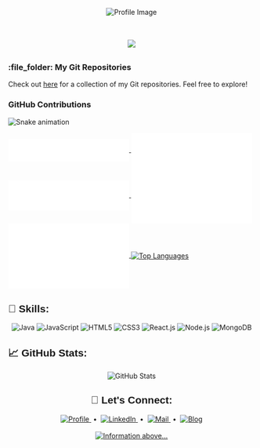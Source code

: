 <p align="center">
  <img
    src="https://media.licdn.com/dms/image/D5616AQEna6Dz4ow-nA/profile-displaybackgroundimage-shrink_350_1400/0/1676894104778?e=1691625600&v=beta&t=SzlqScZGC5jWaR0S-k1SZZqNagYQ-6zOL7lcTNLfolw"
    alt="Profile Image"
  />
</p>

<h1 align="center" style="font-family: 'Arial Black', sans-serif">
  <a href="https://github.com/DenverCoder1/readme-typing-svg"
    ><img
      src="https://readme-typing-svg.herokuapp.com?font=Arial+Black&color=cyan&size=30&center=true&vCenter=true&width=600&height=80&lines=Welcome+to+my+Tech+Hub!;Exploring+the+Possibilities;Full+Stack+Web-Dev;Tech+Enthusiast"
  /></a>
</h1>

<h3>:file_folder: My Git Repositories</h3>
<p>
  Check out
  <a href="https://github.com/SushankSharma?tab=repositories">here</a> for a
  collection of my Git repositories. Feel free to explore!
</p>

<h3>GitHub Contributions</h3>

<!-- Generated by https://github.com/anuraghazra/github-readme-stats -->

![Snake animation](https://github.com/SushankSharma/SushankSharma/blob/output/github-contribution-grid-snake.svg)

<a href="https://github.com/SushankSharma">
  <img align="center" width="49%" src="./header.svg" />
</a>
<a href="https://github.com/SushankSharma">
  <img align="center" width="49%" src="./acti_comm.svg" />
</a>
<a href="https://github.com/SushankSharma">
  <img align="center" width="49%" src="./repositories.svg" />
</a>
<a href="https://github.com/SushankSharma">
  <img align="center" width="49%" src="./iso_calender.svg" />
</a>
<a href="https://github.com/SushankSharma">
  <img align="center" width="49%" src="./issue_pr_lang.svg" />
 
  <img align="center" width="49%" src="https://github-readme-stats.vercel.app/api/top-langs/?username=SushankSharma&layout=compact&theme=radical" alt="Top Languages"/>
</a>

<br />

<h2 align="left" style="font-family: 'Verdana', sans-serif">🚀 Skills:</h2>

<p align="center">
  <img
    src="https://img.shields.io/badge/Java-Proficient-orange?style=for-the-badge&logo=java"
    alt="Java"
  />
  <img
    src="https://img.shields.io/badge/JavaScript-Proficient-yellow?style=for-the-badge&logo=javascript"
    alt="JavaScript"
  />
  <img
    src="https://img.shields.io/badge/HTML5-Proficient-red?style=for-the-badge&logo=html5"
    alt="HTML5"
  />
  <img
    src="https://img.shields.io/badge/CSS3-Proficient-blue?style=for-the-badge&logo=css3"
    alt="CSS3"
  />
  <img
    src="https://img.shields.io/badge/React.js-Proficient-lightblue?style=for-the-badge&logo=react"
    alt="React.js"
  />
  <img
    src="https://img.shields.io/badge/Node.js-Proficient-green?style=for-the-badge&logo=node.js"
    alt="Node.js"
  />
  <img
    src="https://img.shields.io/badge/MongoDB-Proficient-brightgreen?style=for-the-badge&logo=mongodb"
    alt="MongoDB"
  />
</p>

<h2 align="left" style="font-family: 'Verdana', sans-serif">
  📈 GitHub Stats:
</h2>

<p align="center">
  <img
    src="https://github-readme-stats.vercel.app/api?username=SushankSharma&show_icons=true&theme=radical"
    alt="GitHub Stats"
  />
</p>

<h2 align="center" style="font-family: 'Verdana', sans-serif">
  🔗 Let's Connect:
</h2>

<div align="center">
  <a href="https://sushanks07.wixsite.com/my-site-ss21" target="_blank">
    <img
      alt="Profile"
      src="https://www.jcs-profile.com/images/icons/profile.svg"
      width="5%"
    />
  </a>
  &nbsp;•&nbsp;
  <a href="https://www.linkedin.com/in/sushank-sharma-ss21/" target="_blank">
    <img
      alt="LinkedIn"
      src="https://www.jcs-profile.com/images/icons/linkedin.svg"
      width="5%"
    />
  </a>
  &nbsp;•&nbsp;
  <a href="mailto:sushanks07@gmail.com" target="_blank">
    <img
      alt="Mail"
      src="https://www.jcs-profile.com/images/icons/gmail.svg"
      width="5%"
    />
  </a>
  &nbsp;•&nbsp;
  <a href="https://github.com/SushankSharma" target="_blank">
    <img
      alt="Blog"
      src="https://www.jcs-profile.com/images/icons/github.svg"
      width="5%"
    />
  </a>
</div>

<br />
<div align="center">
  <a href="#">
    <picture>
      <source media="(prefers-color-scheme: light)" srcset="text/dark.svg" />
      <source media="(prefers-color-scheme: dark)" srcset="text/light.svg" />
      <img width="35%" alt="Information above..." src="" />
    </picture>
  </a>
</div>

<!-- <p align="center">
  <img
    src="https://github-readme-stats.vercel.app/api/top-langs/?username=SushankSharma&layout=compact&theme=radical"
    alt="Top Languages"
  />
</p> -->

<!-- <p align="center">
  <img src="https://github-readme-streak-stats.herokuapp.com/?user=SushankSharma&theme=radical" alt="GitHub Streak" />
</p> -->

<!-- <p align="center">
  <img src="https://github-profile-trophy.vercel.app/?username=SushankSharma&column=6&theme=radical" alt="GitHub Trophies" />
</p> -->

<!-- <p align="center">
  <img src="https://github-profile-summary-cards.vercel.app/api/cards/profile-details?username=SushankSharma&theme=radical" alt="Profile Summary Cards" />
</p> -->

<!-- <p align="center">
  <img src="https://img.shields.io/github/followers/SushankSharma?label=Followers&style=social" alt="GitHub Followers" />
  <img src="https://img.shields.io/github/stars/SushankSharma?style=social" alt="GitHub Stars" />
  <img src="https://img.shields.io/github/last-commit/SushankSharma/SushankSharma?style=flat" alt="Last Commit" />
</p> -->
